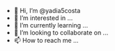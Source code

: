 - 👋 Hi, I’m @yadia5costa
- 👀 I’m interested in ...
- 🌱 I’m currently learning ...
- 💞️ I’m looking to collaborate on ...
- 📫 How to reach me ...

<!---
yadia5costa/yadia5costa is a ✨ special ✨ repository because its `README.md` (this file) appears on your GitHub profile.
You can click the Preview link to take a look at your changes.
--->
